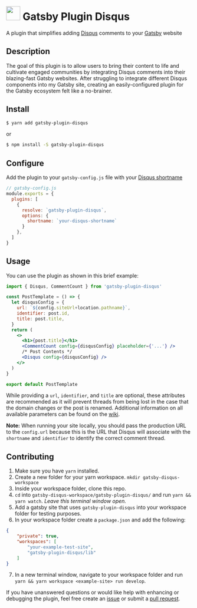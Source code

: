 # <img src="https://user-images.githubusercontent.com/16360374/60153578-90677300-9799-11e9-994a-d8f932d2efe1.png" height="38"/> Gatsby Plugin Disqus  

A plugin that simplifies adding [Disqus](https://disqus.com/) comments to your [Gatsby](https://www.gatsbyjs.org/) website  

## Description  
The goal of this plugin is to allow users to bring their content to life and cultivate engaged communities by integrating Disqus comments into their blazing-fast Gatsby websites. After struggling to integrate different Disqus components into my Gatsby site, creating an easily-configured plugin for the Gatsby ecosystem felt like a no-brainer.  

## Install  
```sh
$ yarn add gatsby-plugin-disqus
```  
or  
```sh
$ npm install -S gatsby-plugin-disqus
```

## Configure  

Add the plugin to your `gatsby-config.js` file with your [Disqus shortname](https://help.disqus.com/installation/whats-a-shortname)  

```js
// gatsby-config.js
module.exports = {
  plugins: [
    {
      resolve: `gatsby-plugin-disqus`,
      options: {
        shortname: `your-disqus-shortname`
      }
    },
  ]
}
```

## Usage  

You can use the plugin as shown in this brief example:  

```jsx
import { Disqus, CommentCount } from 'gatsby-plugin-disqus'

const PostTemplate = () => {
  let disqusConfig = {
    url: `${config.siteUrl+location.pathname}`,
    identifier: post.id,
    title: post.title,
  }
  return (
    <>
      <h1>{post.title}</h1>
      <CommentCount config={disqusConfig} placeholder={'...'} />
      /* Post Contents */
      <Disqus config={disqusConfig} />
    </>
  )
}

export default PostTemplate
```

While providing a `url`, `identifier`, and `title` are optional, these attributes are recommended as it will prevent threads from being lost in the case that the domain changes or the post is renamed.
Additional information on all available parameters can be found on the [wiki](https://github.com/tterb/gatsby-plugin-disqus/wiki/Configure#parameters).

**Note:** When running your site locally, you should pass the production URL to the `config.url` because this is the URL that Disqus will associate with the `shortname` and `identifier` to identify the correct comment thread.  

## Contributing  

  1. Make sure you have `yarn` installed.
  2. Create a new folder for your yarn workspace. `mkdir gatsby-disqus-workspace`
  3. Inside your workspace folder, clone this repo.
  4. `cd` into `gatsby-disqus-workspace/gatsby-plugin-disqus/` and run `yarn && yarn watch`. *Leave this terminal window open.*
  5. Add a gatsby site that uses `gatsby-plugin-disqus` into your workspace folder for testing purposes.
  6. In your workspace folder create a `package.json` and add the following:
```json
{
	"private": true,
	"workspaces": [
		"your-example-test-site",
		"gatsby-plugin-disqus/lib"
	]
}
```
  7. In a new terminal window, navigate to your workspace folder and run `yarn && yarn workspace <example-site> run develop`.

If you have unanswered questions or would like help with enhancing or debugging the plugin, feel free create an [issue](https://github.com/tterb/gatsby-plugin-disqus/issues/new) or submit a [pull request](https://github.com/tterb/gatsby-plugin-disqus/pulls).  

